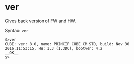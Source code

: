 # ver

Gives back version of FW and HW.

Syntax: `ver`

```
$>ver
CUBE: ver: 8.0, name: PRINCIP CUBE CM STD, build: Nov 30 2016,11:53:15, HW: 1.3 (1.3DC), bootver: 4.2
__OK__
$>
```





